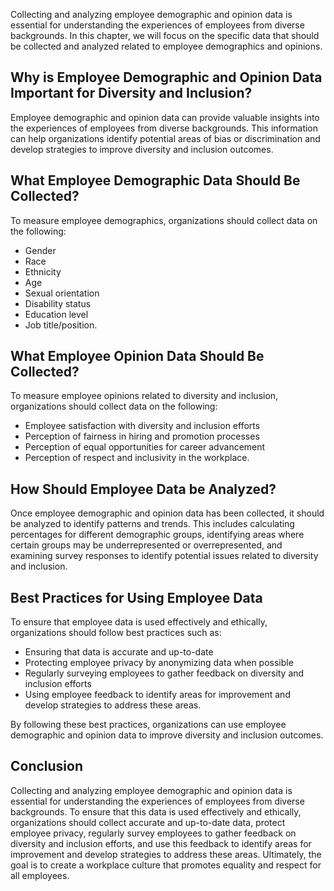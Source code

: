
Collecting and analyzing employee demographic and opinion data is essential for understanding the experiences of employees from diverse backgrounds. In this chapter, we will focus on the specific data that should be collected and analyzed related to employee demographics and opinions.

Why is Employee Demographic and Opinion Data Important for Diversity and Inclusion?
-----------------------------------------------------------------------------------

Employee demographic and opinion data can provide valuable insights into the experiences of employees from diverse backgrounds. This information can help organizations identify potential areas of bias or discrimination and develop strategies to improve diversity and inclusion outcomes.

What Employee Demographic Data Should Be Collected?
---------------------------------------------------

To measure employee demographics, organizations should collect data on the following:

* Gender
* Race
* Ethnicity
* Age
* Sexual orientation
* Disability status
* Education level
* Job title/position.

What Employee Opinion Data Should Be Collected?
-----------------------------------------------

To measure employee opinions related to diversity and inclusion, organizations should collect data on the following:

* Employee satisfaction with diversity and inclusion efforts
* Perception of fairness in hiring and promotion processes
* Perception of equal opportunities for career advancement
* Perception of respect and inclusivity in the workplace.

How Should Employee Data be Analyzed?
-------------------------------------

Once employee demographic and opinion data has been collected, it should be analyzed to identify patterns and trends. This includes calculating percentages for different demographic groups, identifying areas where certain groups may be underrepresented or overrepresented, and examining survey responses to identify potential issues related to diversity and inclusion.

Best Practices for Using Employee Data
--------------------------------------

To ensure that employee data is used effectively and ethically, organizations should follow best practices such as:

* Ensuring that data is accurate and up-to-date
* Protecting employee privacy by anonymizing data when possible
* Regularly surveying employees to gather feedback on diversity and inclusion efforts
* Using employee feedback to identify areas for improvement and develop strategies to address these areas.

By following these best practices, organizations can use employee demographic and opinion data to improve diversity and inclusion outcomes.

Conclusion
----------

Collecting and analyzing employee demographic and opinion data is essential for understanding the experiences of employees from diverse backgrounds. To ensure that this data is used effectively and ethically, organizations should collect accurate and up-to-date data, protect employee privacy, regularly survey employees to gather feedback on diversity and inclusion efforts, and use this feedback to identify areas for improvement and develop strategies to address these areas. Ultimately, the goal is to create a workplace culture that promotes equality and respect for all employees.

